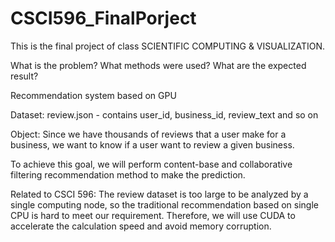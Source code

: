 # CSCI596_FinalPorject
This is the final project of class SCIENTIFIC COMPUTING &amp; VISUALIZATION.

What is the problem?
What methods were used?
What are the expected result? 




Recommendation system based on GPU


Dataset: 
review.json - contains user_id, business_id, review_text and so on

Object:
Since we have thousands of reviews that a user make for a business, we want to know if a user want to review a given business.

To achieve this goal, we will perform content-base and collaborative filtering recommendation method to make the prediction.

Related to CSCI 596:
The review dataset is too large to be analyzed by a single computing node, so the traditional recommendation based on single CPU is hard to meet our requirement. Therefore, we will use CUDA to accelerate the calculation speed and avoid memory corruption.

